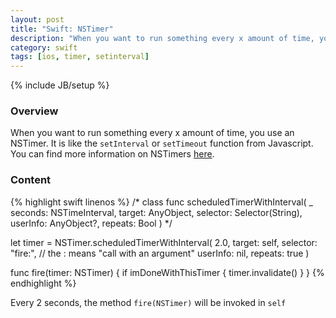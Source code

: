 ```yaml
---
layout: post
title: "Swift: NSTimer"
description: "When you want to run something every x amount of time, you use an NSTimer. It is like the `setInterval` or `setTimeout` function from Javascript. You can find more information on NSTimers [here](https://developer.apple.com/library/mac/documentation/Cocoa/Reference/Foundation/Classes/NSTimer_Class/)."
category: swift
tags: [ios, timer, setinterval]
---
```

{% include JB/setup %}

<!-- Overview -->
<h3>Overview</h3>

When you want to run something every x amount of time, you use an NSTimer. It is like the `setInterval` or `setTimeout` function from Javascript. You can find more information on NSTimers [here](https://developer.apple.com/library/mac/documentation/Cocoa/Reference/Foundation/Classes/NSTimer_Class/).

<!-- Content -->
<h3>Content</h3>

<!-- Code _______________________________________-->
{% highlight swift linenos %}
/*
class func scheduledTimerWithInterval(
    _ seconds: NSTimeInterval,
    target: AnyObject,
    selector: Selector(String),
    userInfo: AnyObject?,
    repeats: Bool
)
*/

let timer = NSTimer.scheduledTimerWithInterval(
    2.0,
    target: self,
    selector: "fire:", // the : means "call with an argument"
    userInfo: nil,
    repeats: true
)

func fire(timer: NSTimer) {
    if imDoneWithThisTimer {
        timer.invalidate()
    }
}
{% endhighlight %}
<!-- /Code ^^^^^^^^^^^^^^^^^^^^^^^^^^^^^^^^^^^^^^-->

Every 2 seconds, the method `fire(NSTimer)` will be invoked in `self`